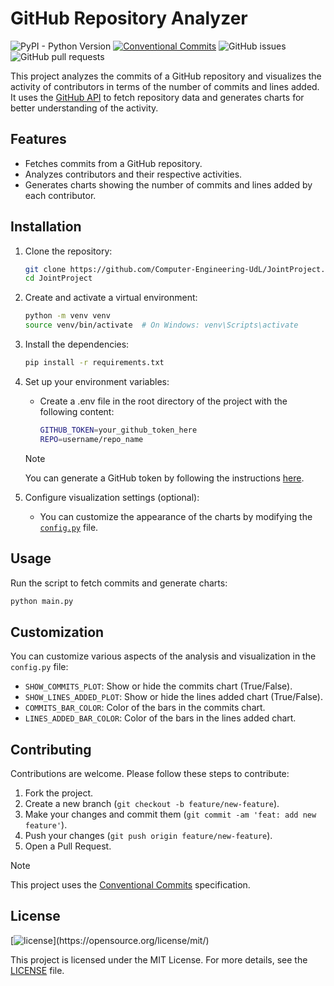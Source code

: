 # GitHub Repository Analyzer
![PyPI - Python Version](https://img.shields.io/pypi/pyversions/django?style=plastic)
[![Conventional Commits](https://img.shields.io/badge/Conventional%20Commits-1.0.0-%23FE5196?logo=conventionalcommits&logoColor=white)](https://conventionalcommits.org)
![GitHub issues](https://img.shields.io/github/issues/Aniol0012/GitHubRepoAnalyzer?style=plastic&color=yellow)
![GitHub pull requests](https://img.shields.io/github/issues-pr/Aniol0012/GitHubRepoAnalyzer?style=plastic&color=pink)


This project analyzes the commits of a GitHub repository and visualizes the activity of contributors in terms of the number of commits and lines added. It uses the [GitHub API](https://docs.github.com/en/rest) to fetch repository data and generates charts for better understanding of the activity.

## Features

- Fetches commits from a GitHub repository.
- Analyzes contributors and their respective activities.
- Generates charts showing the number of commits and lines added by each contributor.


## Installation

1. Clone the repository:
    ```bash
    git clone https://github.com/Computer-Engineering-UdL/JointProject.git
    cd JointProject
    ```

2. Create and activate a virtual environment:

    ```bash
    python -m venv venv
    source venv/bin/activate  # On Windows: venv\Scripts\activate
    ```

3. Install the dependencies:
    
    ```bash
    pip install -r requirements.txt
    ```

4. Set up your environment variables:

    - Create a .env file in the root directory of the project with the following content:
        ```bash
        GITHUB_TOKEN=your_github_token_here
        REPO=username/repo_name
        ```

    > [!NOTE]
    > You can generate a GitHub token by following the instructions [here](https://docs.github.com/en/github/authenticating-to-github/keeping-your-account-and-data-secure/creating-a-personal-access-token).

5. Configure visualization settings (optional):

    - You can customize the appearance of the charts by modifying the [`config.py`](config.py) file.

## Usage

Run the script to fetch commits and generate charts:

```bash
python main.py
```


## Customization

You can customize various aspects of the analysis and visualization in the `config.py` file:

- `SHOW_COMMITS_PLOT`: Show or hide the commits chart (True/False).
- `SHOW_LINES_ADDED_PLOT`: Show or hide the lines added chart (True/False).
- `COMMITS_BAR_COLOR`: Color of the bars in the commits chart.
- `LINES_ADDED_BAR_COLOR`: Color of the bars in the lines added chart.

## Contributing

Contributions are welcome. Please follow these steps to contribute:

1. Fork the project.
2. Create a new branch (`git checkout -b feature/new-feature`).
3. Make your changes and commit them (`git commit -am 'feat: add new feature'`).
4. Push your changes (`git push origin feature/new-feature`).
5. Open a Pull Request.

> [!NOTE]
> This project uses the [Conventional Commits](https://www.conventionalcommits.org/en/v1.0.0/) specification.


## License
[![license](https://img.shields.io/github/license/mashape/apistatus.svg?)](https://opensource.org/license/mit/)


This project is licensed under the MIT License. For more details, see the [LICENSE](LICENSE) file.


